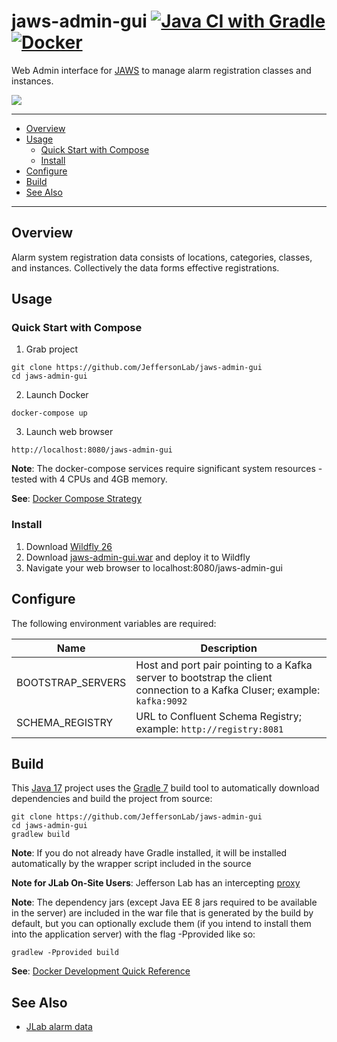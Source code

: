 # jaws-admin-gui [![Java CI with Gradle](https://github.com/JeffersonLab/jaws-admin-gui/actions/workflows/gradle.yml/badge.svg)](https://github.com/JeffersonLab/jaws-admin-gui/actions/workflows/gradle.yml) [![Docker](https://img.shields.io/docker/v/slominskir/jaws-admin-gui?sort=semver&label=DockerHub)](https://hub.docker.com/r/slominskir/jaws-admin-gui)
Web Admin interface for [JAWS](https://github.com/JeffersonLab/jaws) to manage alarm registration classes and instances.

<p>
<a href="#"><img src="https://raw.githubusercontent.com/JeffersonLab/jaws-web-admin/master/Screenshot.png"/></a>     
</p>

---
 - [Overview](https://github.com/JeffersonLab/jaws-admin-gui#overview)
 - [Usage](https://github.com/JeffersonLab/jaws-admin-gui#usage)
    - [Quick Start with Compose](https://github.com/JeffersonLab/jaws-admin-gui#quick-start-with-compose) 
    - [Install](https://github.com/JeffersonLab/jaws-admin-gui#install)
 - [Configure](https://github.com/JeffersonLab/jaws-admin-gui#configure)
 - [Build](https://github.com/JeffersonLab/jaws-admin-gui#build)
 - [See Also](https://github.com/JeffersonLab/jaws-admin-gui#see-also)
---

## Overview
Alarm system registration data consists of locations, categories, classes, and instances.  Collectively the data forms effective registrations.

## Usage

### Quick Start with Compose
1. Grab project
```
git clone https://github.com/JeffersonLab/jaws-admin-gui
cd jaws-admin-gui
```
2. Launch Docker
```
docker-compose up
```
3. Launch web browser
```
http://localhost:8080/jaws-admin-gui
```
**Note**: The docker-compose services require significant system resources - tested with 4 CPUs and 4GB memory.

**See**: [Docker Compose Strategy](https://gist.github.com/slominskir/a7da801e8259f5974c978f9c3091d52c)

### Install
   1. Download [Wildfly 26](https://www.wildfly.org/downloads/)
   1. Download [jaws-admin-gui.war](https://github.com/JeffersonLab/jaws-admin-gui/releases) and deploy it to Wildfly
   1. Navigate your web browser to localhost:8080/jaws-admin-gui


## Configure
The following environment variables are required:

| Name | Description |
|----------|---------|
| BOOTSTRAP_SERVERS | Host and port pair pointing to a Kafka server to bootstrap the client connection to a Kafka Cluser; example: `kafka:9092` |
| SCHEMA_REGISTRY | URL to Confluent Schema Registry; example: `http://registry:8081` |

## Build
This [Java 17](https://adoptium.net/) project uses the [Gradle 7](https://gradle.org/) build tool to automatically download dependencies and build the project from source:

```
git clone https://github.com/JeffersonLab/jaws-admin-gui
cd jaws-admin-gui
gradlew build
```
**Note**: If you do not already have Gradle installed, it will be installed automatically by the wrapper script included in the source

**Note for JLab On-Site Users**: Jefferson Lab has an intercepting [proxy](https://gist.github.com/slominskir/92c25a033db93a90184a5994e71d0b78)

**Note**: The dependency jars (except Java EE 8 jars required to be available in the server) are included in the war file that is generated by the build by default, but you can optionally exclude them (if you intend to install them into the application server) with the flag -Pprovided like so:
```
gradlew -Pprovided build
```

**See**: [Docker Development Quick Reference](https://gist.github.com/slominskir/a7da801e8259f5974c978f9c3091d52c#development-quick-reference)

## See Also
- [JLab alarm data](https://github.com/JeffersonLab/alarms)
